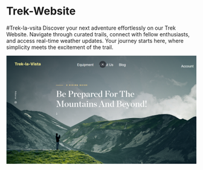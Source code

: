 # Trek-Website
#Trek-la-vsita
Discover your next adventure effortlessly on our Trek Website. Navigate through curated trails, connect with fellow enthusiasts, and access real-time weather updates. Your journey starts here, where simplicity meets the excitement of the trail.

![screenshpt](https://github.com/nikhil8424/Trek-Website/blob/main/trek-la-vista.png)
